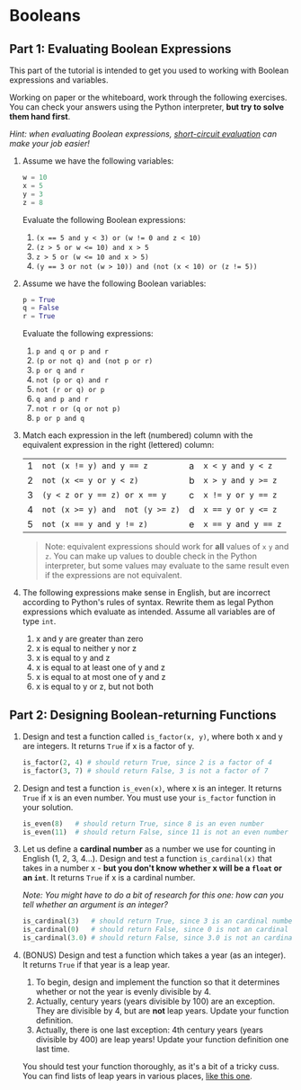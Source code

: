 # Booleans

## Part 1: Evaluating Boolean Expressions

This part of the tutorial is intended to get you used to working with Boolean expressions and variables. 

Working on paper or the whiteboard, work through the following exercises. You can check your answers using the Python interpreter, **but try to solve them hand first**.

_Hint: when evaluating Boolean expressions, [short-circuit evaluation](https://www.geeksforgeeks.org/short-circuiting-techniques-python/) can make your job easier!_

1. Assume we have the following variables:
    
    ```python
    w = 10
    x = 5
    y = 3
    z = 8
    ```
    Evaluate the following Boolean expressions:
    1. `(x == 5 and y < 3) or (w != 0 and z < 10)`
    2. `(z > 5 or w <= 10) and x > 5`
    3. `z > 5 or (w <= 10 and x > 5)`
    4. `(y == 3 or not (w > 10)) and (not (x < 10) or (z != 5))`

2.  Assume we have the following Boolean variables:

    ```python
    p = True
    q = False
    r = True
    ```

    Evaluate the following expressions:
    1. `p and q or p and r`
    2. `(p or not q) and (not p or r)`
    3. `p or q and r`
    4. `not (p or q) and r`
    5. `not (r or q) or p`
    6. `q and p and r`
    7. `not r or (q or not p)`
    8. `p or p and q`

3. Match each expression in the left (numbered) column with the equivalent expression in the right (lettered) column:

    |   |                                  |   |                     |
    |---|----------------------------------|---|---------------------|
    | 1 | `not (x != y) and y == z`        | a | `x < y and y < z`   |
    | 2 | `not (x <= y or y < z)`          | b | `x > y and y >= z`  |
    | 3 | `(y < z or y == z) or x == y`    | c | `x != y or y == z`  |
    | 4 | `not (x >= y) and  not (y >= z)` | d | `x == y or y <= z`  |
    | 5 | `not (x == y and y != z)`        | e | `x == y and y == z` |

    > Note: equivalent expressions should work for **all** values of `x` `y` and `z`. You can make up values to double check in the Python interpreter, but some values may evaluate to the same result even if the expressions are not equivalent.

4. The following expressions make sense in English, but are incorrect according to Python's rules of syntax. Rewrite them as legal Python expressions which evaluate as intended. Assume all variables are of type `int`.

    1. x and y are greater than zero		
    2. x is equal to neither y nor z
    3. x is equal to y and z
    4. x is equal to at least one of y and z
    5. x is equal to at most one of y and z
    6. x is equal to y or z, but not both		


## Part 2: Designing Boolean-returning Functions

1. Design and test a function called `is_factor(x, y)`, where both x and y are integers. It returns `True` if x is a factor of y.

    ```python
    is_factor(2, 4) # should return True, since 2 is a factor of 4
    is_factor(3, 7) # should return False, 3 is not a factor of 7
    ```

2. Design and test a function `is_even(x)`, where x is an integer. It returns `True` if x is an even number. You must use your `is_factor` function in your solution.

    ```python
    is_even(8)   # should return True, since 8 is an even number
    is_even(11)  # should return False, since 11 is not an even number
    ```

3. Let us define a **cardinal number** as a number we use for counting in English (1, 2, 3, 4...). Design and test a function `is_cardinal(x)` that takes in a number x - **but you don't know whether x will be a `float` or an `int`**. It returns `True` if x is a cardinal number.
   
   _Note: You might have to do a bit of research for this one: how can you tell whether an argument is an integer?_

    ```python
    is_cardinal(3)   # should return True, since 3 is an cardinal number
    is_cardinal(0)   # should return False, since 0 is not an cardinal number
    is_cardinal(3.0) # should return False, since 3.0 is not an cardinal number
    ```

4. (BONUS) Design and test a function which takes a year (as an integer). It returns `True` if that year is a leap year.  

   1. To begin, design and implement the function so that it determines whether or not the year is evenly divisible by 4.
   2. Actually, century years (years divisible by 100) are an exception.  They are divisible by 4, but are **not** leap years. Update your function definition.
   3. Actually, there is one last exception: 4th century years (years divisible by 400) are leap years! Update your function definition one last time.

    You should test your function thoroughly, as it's a bit of a tricky cuss. You can find lists of leap years in various places, [like this one](https://www.pleacher.com/mp/mlessons/algebra/mobleap.html).



